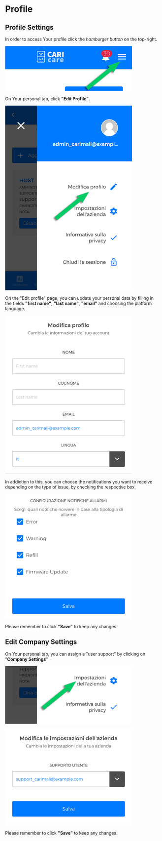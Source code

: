 # Profile

## Profile Settings

In order to access Your profile click the *hamburger button* on the top-right. 

<kbd>![Profile](_images/Profilo-01.png)</kbd>

On Your personal tab, click **"Edit Profile"**.

<kbd>![Edit Profile](_images/Profilo-02.png)</kbd>

On the "Edit profile" page, you can update your personal data by filling in the fields **"first name"**, **"last name"**, **"email"** and choosing the platform language.

<kbd>![Dati personali](_images/Profilo-02a.png)</kbd>

In addiction to this, you can choose the notifications you want to receive depending on the type of issue, by checking the respective box.

<kbd>![Notifiche da ricevere](_images/Profilo-02b.png)</kbd>

Please remember to click **"Save"** to keep any changes.


## Edit Company Settings

On Your personal tab, you can assign a "user support" by clicking on "**Company Settings**"

<kbd>![Login](_images/Profilo-03-impostazioni-azienda.png)</kbd>

<kbd>![Login](_images/Profilo-03-impostazioni-azienda-b.png)</kbd>

Please remember to click **"Save"** to keep any changes.





